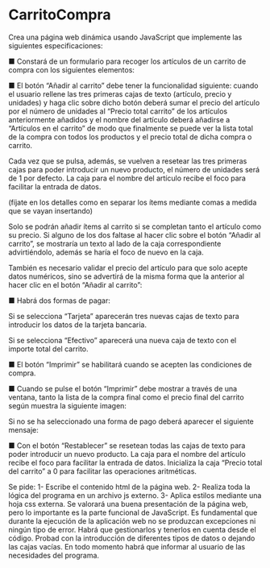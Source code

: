 # CarritoCompra

Crea una página web dinámica usando JavaScript que implemente las siguientes 
especificaciones: 
 
■  Constará  de  un  formulario  para  recoger  los  artículos  de  un  carrito  de  compra  con  los 
siguientes elementos: 
 
  
■  El botón “Añadir al carrito” debe tener la funcionalidad siguiente: cuando el usuario rellene 
las tres primeras cajas de texto (artículo, precio y unidades) y haga clic sobre dicho botón 
deberá sumar el precio del artículo por el número de unidades al “Precio total carrito” de los 
artículos anteriormente añadidos y el nombre del artículo deberá añadirse a “Artículos en el 
carrito”  de  modo  que  finalmente  se  puede  ver  la  lista  total  de  la  compra  con  todos  los 
productos y el precio total de dicha compra o carrito. 

Cada vez que se pulsa, además, se vuelven a resetear las tres primeras cajas para poder 
introducir un nuevo producto, el número de unidades será de 1 por defecto. La caja para el 
nombre del artículo recibe el foco para facilitar la entrada de datos. 
     
(fíjate en los detalles como en separar los ítems mediante comas a medida que se vayan insertando) 
 
Solo se podrán añadir ítems al carrito si se completan tanto el artículo como su precio. Si alguno 
de los dos faltase al hacer clic sobre el botón “Añadir al carrito”, se mostraría un texto al lado de 
la caja correspondiente advirtiéndolo, además se haría el foco de nuevo en la caja. 
 
También es necesario validar el precio del artículo para que solo acepte datos numéricos, sino 
se advertirá de la misma forma que la anterior al hacer clic en el botón “Añadir al carrito”: 
 
  
 
■  Habrá dos formas de pagar: 

Si se selecciona “Tarjeta” aparecerán tres nuevas cajas de texto para introducir los datos de la 
tarjeta bancaria. 
 
Si se selecciona “Efectivo” aparecerá una nueva caja de texto con el importe total del carrito. 

■  El botón “Imprimir” se habilitará cuando se acepten las condiciones de compra. 
 
■  Cuando se pulse el botón “Imprimir” debe mostrar a través de una ventana, tanto la lista de 
la compra final como el precio final del carrito según muestra la siguiente imagen: 
 
Si no se ha seleccionado una forma de pago deberá aparecer el siguiente mensaje: 
 
■  Con el botón “Restablecer” se resetean todas las cajas de texto para poder introducir un 
nuevo producto. La caja para el nombre del artículo recibe el foco para facilitar la entrada de 
datos. Inicializa la caja “Precio total del carrito” a 0 para facilitar las operaciones aritméticas. 

Se pide: 
1-  Escribe el contenido html de la página web. 
2-  Realiza toda la lógica del programa en un archivo js externo. 
3-  Aplica estilos mediante una hoja css externa. 
Se valorará una buena presentación de la página  web, pero lo importante 
es la parte funcional de JavaScript. 
Es  fundamental  que  durante  la  ejecución  de  la  aplicación  web  no  se 
produzcan excepciones ni ningún tipo de error. Habrá que gestionarlos y 
tenerlos en cuenta desde el código. Probad con la introducción de 
diferentes  tipos  de  datos  o  dejando  las  cajas  vacías.  En  todo  momento 
habrá que informar al usuario de las necesidades del programa. 
 
 
 
